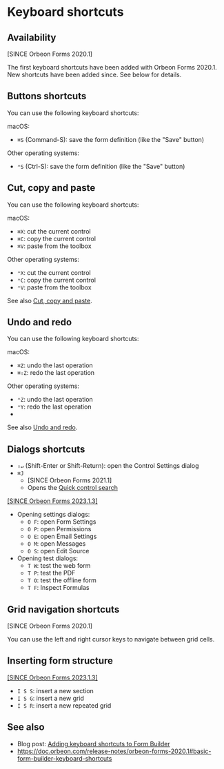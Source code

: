# Keyboard shortcuts

## Availability

[SINCE Orbeon Forms 2020.1]

The first keyboard shortcuts have been added with Orbeon Forms 2020.1. New shortcuts have been added since. See below for details.

##  Buttons shortcuts

You can use the following keyboard shortcuts:

macOS:

- `⌘S` (Command-S): save the form definition (like the "Save" button)

Other operating systems:

- `⌃S` (Ctrl-S): save the form definition (like the "Save" button)

## Cut, copy and paste

You can use the following keyboard shortcuts:

macOS:

- `⌘X`: cut the current control
- `⌘C`: copy the current control
- `⌘V`: paste from the toolbox

Other operating systems:

- `⌃X`: cut the current control
- `⌃C`: copy the current control
- `⌃V`: paste from the toolbox

See also [Cut, copy and paste](/form-builder/cut-copy-paste.md).

## Undo and redo

You can use the following keyboard shortcuts:

macOS:

- `⌘Z`: undo the last operation
- `⌘⇧Z`: redo the last operation

Other operating systems:

- `⌃Z`: undo the last operation
- `⌃Y`: redo the last operation
- 
See also [Undo and redo](/form-builder/undo-redo.md).

## Dialogs shortcuts

- `⇧↵` (Shift-Enter or Shift-Return): open the Control Settings dialog
- `⌘J`
    - [SINCE Orbeon Forms 2021.1]
    - Opens the [Quick control search](/form-builder/quick-control-search.md)

[\[SINCE Orbeon Forms 2023.1.3\]](/release-notes/orbeon-forms-2023.1.3.md)

- Opening settings dialogs:
    - `O F`: open Form Settings
    - `O P`: open Permissions
    - `O E`: open Email Settings
    - `O M`: open Messages
    - `O S`: open Edit Source
- Opening test dialogs:
    - `T W`: test the web form
    - `T P`: test the PDF
    - `T O`: test the offline form
    - `T F`: Inspect Formulas

## Grid navigation shortcuts

[SINCE Orbeon Forms 2020.1]

You can use the left and right cursor keys to navigate between grid cells.

## Inserting form structure

[\[SINCE Orbeon Forms 2023.1.3\]](/release-notes/orbeon-forms-2023.1.3.md)

- `I S S`: insert a new section
- `I S G`: insert a new grid
- `I S R`: insert a new repeated grid

## See also

- Blog post: [Adding keyboard shortcuts to Form Builder](https://www.orbeon.com/2021/01/adding-keyboard-shortcuts-to-form.html)
- https://doc.orbeon.com/release-notes/orbeon-forms-2020.1#basic-form-builder-keyboard-shortcuts